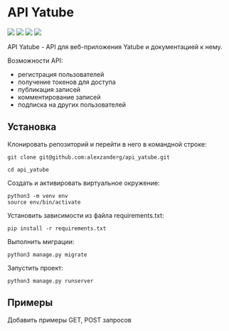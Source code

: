 # API Yatube

![](https://img.shields.io/badge/Python-3776AB?style=for-the-badge&logo=python&logoColor=white)
![](https://img.shields.io/badge/django%20rest-ff1709?style=for-the-badge&logo=django&logoColor=white)
![](https://img.shields.io/badge/Django-092E20?style=for-the-badge&logo=django&logoColor=green)
![](https://img.shields.io/badge/Postman-FF6C37?style=for-the-badge&logo=Postman&logoColor=white)

API Yatube - API для веб-приложения Yatube и документацией к нему.

Возможности API:
- регистрация пользователей
- получение токенов для доступа
- публикация записей
- комментирование записей
- подписка на других пользователей

## Установка

Клонировать репозиторий и перейти в него в командной строке:
```
git clone git@github.com:alexzanderg/api_yatube.git
```
```
cd api_yatube
```
Cоздать и активировать виртуальное окружение:
```
python3 -m venv env
source env/bin/activate
```

Установить зависимости из файла requirements.txt:
```
pip install -r requirements.txt
```

Выполнить миграции:
```
python3 manage.py migrate
```
Запустить проект:
```
python3 manage.py runserver
```
## Примеры
Добавить примеры GET, POST запросов